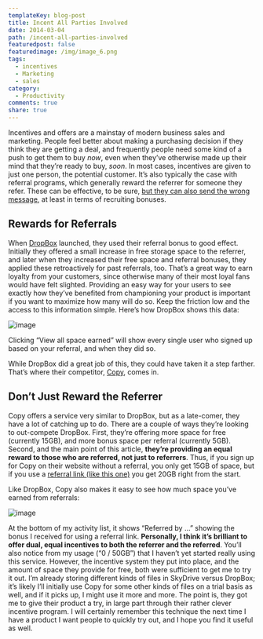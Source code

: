 ```yaml
---
templateKey: blog-post
title: Incent All Parties Involved
date: 2014-03-04
path: /incent-all-parties-involved
featuredpost: false
featuredimage: /img/image_6.png
tags:
  - incentives
  - Marketing
  - sales
category:
  - Productivity
comments: true
share: true
---
```


Incentives and offers are a mainstay of modern business sales and marketing. People feel better about making a purchasing decision if they think they are getting a deal, and frequently people need some kind of a push to get them to buy _now_, even when they’ve otherwise made up their mind that they’re ready to buy, _soon_. In most cases, incentives are given to just one person, the potential customer. It’s also typically the case with referral programs, which generally reward the referrer for someone they refer. These can be effective, to be sure, [but they can also send the wrong message](http://jasonpunyon.com/blog/2012/05/11/employee-referral-bonuses-are-pants-on-head-stupid), at least in terms of recruiting bonuses.

## Rewards for Referrals

When [DropBox](https://db.tt/9EN76sb) launched, they used their referral bonus to good effect. Initially they offered a small increase in free storage space to the referrer, and later when they increased their free space and referral bonuses, they applied these retroactively for past referrals, too. That’s a great way to earn loyalty from your customers, since otherwise many of their most loyal fans would have felt slighted. Providing an easy way for your users to see exactly how they’ve benefited from championing your product is important if you want to maximize how many will do so. Keep the friction low and the access to this information simple. Here’s how DropBox shows this data:

![image](/img/image_3.png "image")

Clicking “View all space earned” will show every single user who signed up based on your referral, and when they did so.

While DropBox did a great job of this, they could have taken it a step farther. That’s where their competitor, [Copy](https://copy.com?r=6kuUsW), comes in.

## Don’t Just Reward the Referrer

Copy offers a service very similar to DropBox, but as a late-comer, they have a lot of catching up to do. There are a couple of ways they’re looking to out-compete DropBox. First, they’re offering more space for free (currently 15GB), and more bonus space per referral (currently 5GB). Second, and the main point of this article, **they’re providing an equal reward to those who are referred, not just to referrers**. Thus, if you sign up for Copy on their website without a referral, you only get 15GB of space, but if you use a [referral link (like this one)](https://copy.com?r=6kuUsW) you get 20GB right from the start.

Like DropBox, Copy also makes it easy to see how much space you’ve earned from referrals:

![image](/img/image_6.png "image")

At the bottom of my activity list, it shows “Referred by …” showing the bonus I received for using a referral link. **Personally, I think it’s brilliant to offer dual, equal incentives to both the referrer and the referred**. You’ll also notice from my usage (“0 / 50GB”) that I haven’t yet started really using this service. However, the incentive system they put into place, and the amount of space they provide for free, both were sufficient to get me to try it out. I’m already storing different kinds of files in SkyDrive versus DropBox; it’s likely I’ll initially use Copy for some other kinds of files on a trial basis as well, and if it picks up, I might use it more and more. The point is, they got me to give their product a try, in large part through their rather clever incentive program. I will certainly remember this technique the next time I have a product I want people to quickly try out, and I hope you find it useful as well.
